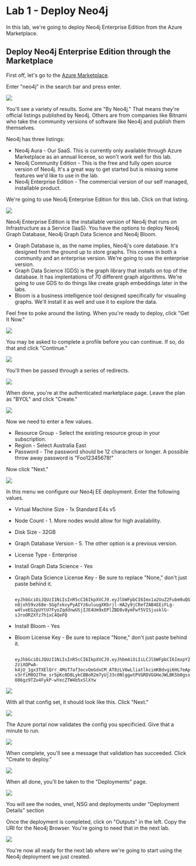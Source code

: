 # Lab 1 - Deploy Neo4j
In this lab, we're going to deploy Neo4j Enterprise Edition from the Azure Marketplace.

## Deploy Neo4j Enterprise Edition through the Marketplace
First off, let's go to the [Azure Marketplace](https://azuremarketplace.microsoft.com/).

Enter "neo4j" in the search bar and press enter.

![](images/01.png)

You'll see a variety of results.  Some are "By Neo4j."  That means they're official listings published by Neo4j.  Others are from companies like Bitnami who take the community versions of software like Neo4j and publish them themselves.

Neo4j has three listings:

* Neo4j Aura - Our SaaS.  This is currently only available through Azure Marketplace as an annual license, so won't work well for this lab.
* Neo4j Community Edition - This is the free and fully open source version of Neo4j.  It's a great way to get started but is missing some features we'd like to use in the lab.
* Neo4j Enterprise Edition - The commercial version of our self managed, installable product.

We're going to use Neo4j Enterprise Edition for this lab.  Click on that listing.

![](images/02.png)

Neo4j Enterprise Edition is the installable version of Neo4j that runs on Infrastructure as a Service (IaaS).  You have the options to deploy Neo4j Graph Database, Neo4j Graph Data Science and Neo4j Bloom.

* Graph Database is, as the name implies, Neo4j's core database.  It's designed from the ground up to store graphs.  This comes in both a community and an enterprise version.  We're going to use the enterprise version.
* Graph Data Science (GDS) is the graph library that installs on top of the database.  It has implentations of 70 different graph algorithms.  We're going to use GDS to do things like create graph embeddings later in the labs.
* Bloom is a business intelligence tool designed specifically for visualing graphs.  We'll install it as well and use it to explore the data.

Feel free to poke around the listing.  When you're ready to deploy, click "Get It Now."

![](images/03.png)

You may be asked to complete a profile before you can continue.  If so, do that and click "Continue."

![](images/04.png)

You'll then be passed through a series of redirects.

![](images/05.png)

When done, you're at the authenticated marketplace page.  Leave the plan as "BYOL" and click "Create."

![](images/06.png)

Now we need to enter a few values.

* Resource Group - Select the existing resource group in your subscription.
* Region - Select Australia East
* Password - The password should be 12 characters or longer.  A possible throw away password is "Foo12345678!"

Now click "Next."

![](images/07.png)

In this menu we configure our Neo4j EE deployment.  Enter the following values.

* Virtual Machine Size - 1x Standard E4s v5
* Node Count - 1.  More nodes would allow for high availability.
* Disk Size - 32GB
* Graph Database Version - 5.  The other option is a previous version.
* License Type - Enterprise
* Install Graph Data Science - Yes
* Graph Data Science License Key - Be sure to replace "None," don't just paste behind it.

        eyJhbGciOiJQUzI1NiIsInR5cCI6IkpXVCJ9.eyJlbWFpbCI6Imx1a2UuZ2Fubm9uQG5lb3RlY2hub2xvZ3kuY29tIiwiZXhwIjoxNzA2NjU5MjAwLCJmZWF0dXJlVmVyc2lvbiI6IioiLCJvcmciOiJQU0EgUmVzb3VyY2VzIC0gRE8gTk9UIFVTRSIsInB1YiI6Im5lbzRqLmNvbSIsInF1YW50aXR5IjoiMSIsInJlZyI6Ikx1a2UgR2Fubm9uIiwic2NvcGUiOiJQcm9kdWN0aW9uIiwic3ViIjoibmVvNGotZ2RzIiwidmVyIjoiKiIsImlzcyI6Im5lbzRqLmNvbSIsIm5iZiI6MTY3MDYwMDMzNSwiaWF0IjoxNjcwNjAwMzM1LCJqdGkiOiIxZXh6NjN5bC0ifQ.T12mKUXOil9GXvmWFpmdEvfFfI8AbQqRItfOknjsEvcdqt2to42OdQsfL5ZUj5yhzFaEpKYpsv8Er7AmmirNlnVnx7Xv77_bRpsxS_W6XA_BZCbtNNtrJrp3av0blmhMabyWEJcIqijcX3o1wnIuoOZMjCWsSah0yl9VkqRlyCpgX7jtwvssGuvo7SoZxtIQ8FSpDFiNv-n8jxh59vz68e-5GgfxkvyPyAIYz6uluugXKbrjl-HA2y9jCRefZAB4EEiFLg-w4tveEG2pUYtU7FyoZqddnwUSjIJE4Um9xEPlZBD8v8ymFwf5VISjusklG-sJroORZXfz7h1xC4QeFQ

* Install Bloom - Yes
* Bloom License Key - Be sure to replace "None," don't just paste behind it.

        eyJhbGciOiJQUzI1NiIsInR5cCI6IkpXVCJ9.eyJhbm4iOiIiLCJlbWFpbCI6ImxpY2Vuc2luZ0BuZW80ai5jb20iLCJleHAiOjE3MTk3MjAwMDAsIm9yZyI6Ik5lbzRqIiwicHViIjoiTmVvNGogSW5jIiwicmVnIjoiTmVvNGogRW1wbG95ZWUiLCJzY29wZSI6IkludGVybmFsIFVzZSIsInNvdXJjZV9pZHMiOiIiLCJzdWIiOiJuZW80ai1ibG9vbS1zZXJ2ZXIiLCJ2ZXIiOiIqIiwiaXNzIjoibmVvNGouY29tIiwibmJmIjoxNjgyNjEwMTEyLCJpYXQiOjE2ODI2MTAxMTIsImp0aSI6IklNY1FLRDk3NCJ9.l3VlA5qrfECxVl2FolU7qEG0fCkVvqMXBrKctBXtXMUmb6RCbzFOHxLMF8mXNwa739dVMDxf_Mg-2ziXQPwA-k4jU_1gx3TXElQrr_4MsT7af3ocvQeGdxCM_AT8zLV6wLliatlkcimKBdvgi6HL7eApjtfMPXlBi4tTPPqZeao6WGnP1Pe5Bx3IIEUI9KBLsLfhlHqwVky_wp2cRE2w6sho7YixN5lOnh-v3rfiM0O2The_sr5pKc0D8LykCBBoR2m7yUj33c0NlggwtPVGRDVGGHeJWLBK5b0gssYCoIVroQ5UmZ2Tvy-O86gz9TZu4FykP-wYecZTW4b5xSlXYw

![](images/08.png)

With all that config set, it should look like this.  Click "Next."

![](images/09.png)

The Azure portal now validates the config you specificied.  Give that a minute to run.

![](images/10.png)

When complete, you'll see a message that validation has succeeded.  Click "Create to deploy."

![](images/11.png)

When all done, you'll be taken to the "Deployments" page.

![](images/12.png)

You will see the nodes, vnet, NSG and deployments under "Deployment Details" section

Once the deployment is completed, click on "Outputs" in the left. Copy the URI for the Neo4j Browser.  You're going to need that in the next lab.

![](images/13.png)

You're now all ready for the next lab where we're going to start using the Neo4j deployment we just created.
